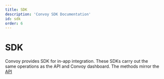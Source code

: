 ```yaml
---
title: SDK
description: 'Convoy SDK Documentation'
id: sdk
order: 6
---
```


# SDK

Convoy provides SDK for in-app integration. These SDKs carry out the same operations as the API and Convoy dashboard. The methods mirror the [API](https://convoy.readme.io/reference)

<sdk-tab>